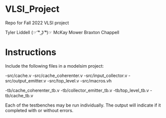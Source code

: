 # VLSI_Project
Repo for Fall 2022 VLSI project

Tyler Liddell (☞ ͡° ͜ʖ ͡°)☞
McKay Mower
Braxton Chappell 

# Instructions
Include the following files in a modelsim project:

-src/cache.v
-src/cache_coherenter.v
-src/input_collector.v
-src/output_emitter.v
-src/top_level.v
-src/macros.vh

-tb/cache_coherenter_tb.v
-tb/collector_emitter_tb.v
-tb/top_level_tb.v
-tb/cache_tb.v

Each of the testbenches may be run individually. The output will indicate if it completed with or without errors.